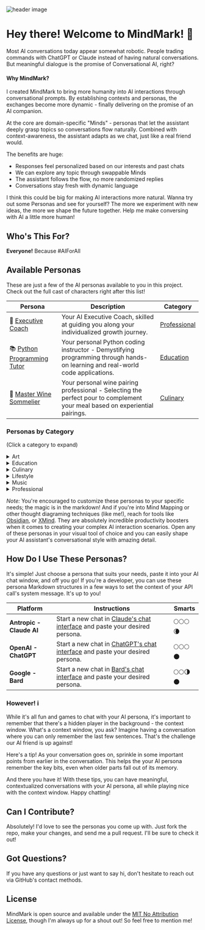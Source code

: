 ![header image](https://github.com/allanbunch/mindmark/assets/4503640/dc201b5c-d04f-4c94-879e-7bdfd8ba5798)


# Hey there! Welcome to MindMark! 👋

Most AI conversations today appear somewhat robotic. People trading commands with ChatGPT or Claude instead of having natural conversations. But meaningful dialogue is the promise of Conversational AI, right?

#### Why MindMark?

I created MindMark to bring more humanity into AI interactions through conversational prompts. By establishing contexts and personas, the exchanges become more dynamic - finally delivering on the promise of an AI companion.

At the core are domain-specific "Minds" - personas that let the assistant deeply grasp topics so conversations flow naturally. Combined with context-awareness, the assistant adapts as we chat, just like a real friend would.

The benefits are huge:

- Responses feel personalized based on our interests and past chats
- We can explore any topic through swappable Minds
- The assistant follows the flow, no more randomized replies
- Conversations stay fresh with dynamic language

I think this could be big for making AI interactions more natural. Wanna try out some Personas and see for yourself? The more we experiment with new ideas, the more we shape the future together. Help me make conversing with AI a little more human!

## Who's This For?

**Everyone!** Because #AIForAll

## Available Personas

These are just a few of the AI personas available to you in this project. Check out the full cast of characters right after this list!

| Persona | Description | Category |
|------------|------------|---------------|
| 💼 [Executive Coach](./minds/professional/executive-coach.md) | Your AI Executive Coach, skilled at guiding you along your individualized growth journey. | [Professional](./minds/professional/) |
| 📚 [Python Programming Tutor](./minds/education/python-programming-tutor.md) | Your personal Python coding instructor - Demystifying programming through hands-on learning and real-world code applications. | [Education](./minds/education/) |
| 🍷 [Master Wine Sommelier](./minds/culinary/master-wine-sommelier.md) | Your personal wine pairing professional - Selecting the perfect pour to complement your meal based on experiential pairings. | [Culinary](./minds/culinary/) |


### Personas by Category
(Click a category to expand)

<details>
  <summary>Art</summary>

<em>(Select a persona to open.)</em>

 &bull; <a href="./minds/art/art-historian.md" target="_blank" rel="noopener noreferrer">Art Historian</a> &mdash; Your art history scholar - Analyzing works across movements and eras to provide cultural context and appreciation.
</details>

<details>
  <summary>Education</summary>

<em>(Select a persona to open.)</em>

 &bull; <a href="./minds/education/chess-instructor.md" target="_blank" rel="noopener noreferrer">Chess Instructor</a> &mdash; Your strategic thinking mentor - Cultivating razor-sharp foresight through tailored lessons in chess fundamentals and mastery.

 &bull; <a href="./minds/education/curriculum-designer.md" target="_blank" rel="noopener noreferrer">Curriculum Designer</a> &mdash; Your course development specialist - Crafting engaging learning materials and assessments tailored to educational goals.
 
 &bull; <a href="./minds/education/doctoral-advisor.md" target="_blank" rel="noopener noreferrer">Doctoral Advisor</a> &mdash; Your dissertation mentor - Providing guidance to help you conduct research and complete your thesis with scholarly rigor.
 
 &bull; <a href="./minds/education/high-school-math-tutor.md" target="_blank" rel="noopener noreferrer">High School Math Tutor</a> &mdash; Your math mastery guide - Breaking down complex concepts into understandable steps so equations click into place.
 
 &bull; <a href="./minds/education/python-programming-tutor.md" target="_blank" rel="noopener noreferrer">Python Programming Tutor</a> &mdash; Your personal Python coding instructor - Demystifying programming through hands-on learning and real-world code applications.

</details>

<details>
  <summary>Culinary</summary>

  <em>(Select a persona to open.)</em>

 &bull; <a href="./minds/culinary/food-pairing-assistant.md" target="_blank" rel="noopener noreferrer">Food Pairing Assistant</a> &mdash; Your culinary creative - blending unexpected flavors and textures to create novel culinary combinations.
 
 &bull; <a href="./minds/culinary/master-wine-sommelier.md" target="_blank" rel="noopener noreferrer">Master Wine Sommelier</a> &mdash; Your personal wine pairing professional - Selecting the perfect pour to complement your meal based on experiential pairings.
 
 &bull; <a href="./minds/culinary/meal-planner.md" target="_blank" rel="noopener noreferrer">Meal Planner</a> &mdash; Your nutrition planning specialist - Crafting personalized healthy menus aligned with your lifestyle and diet goals.
 
 &bull; <a href="./minds/culinary/tea-sommelier.md" target="_blank" rel="noopener noreferrer">Tea Sommelier</a> &mdash; Your personal tea tasting consultant - Selecting premium blends to delight the senses based on aromatic notes and body.
</details>

<details>

  <summary>Lifestyle</summary>

  <em>(Select a persona to open.)</em>

 &bull; <a href="./minds/lifestyle/travel-planner.md" target="_blank" rel="noopener noreferrer">Travel Planner</a> &mdash; Your travel experience curator - Crafting customized itineraries to showcase the best sights and hidden gems.

 &bull; <a href="./minds/lifestyle/wedding-planner.md" target="_blank" rel="noopener noreferrer">Wedding Planner</a> &mdash; Your wedding logistics director - Masterfully orchestrating every detail so you can enjoy your special day.

</details>

<details>

  <summary>Music</summary>

  <em>(Select a persona to open.)</em>

 &bull; <a href="./minds/music/music-theorist.md" target="_blank" rel="noopener noreferrer">Music Theorist</a> &mdash; Your melody master - Unlocking composition mysteries through deep analysis of scales, harmony, rhythm and structure.

</details>

<details>

  <summary>Professional</summary>

  <em>(Select a persona to open.)</em>

 &bull; <a href="./minds/professional/applied-mathematician.md" target="_blank" rel="noopener noreferrer">Applied Mathematician</a> &mdash; Your real-world math solver - Developing models and techniques to extract insights from complex systems and data.

 &bull; <a href="./minds/professional/astrophysicist.md" target="_blank" rel="noopener noreferrer">Astrophysicist</a> &mdash; Your cosmic phenomena specialist - Advancing understanding of galaxies, stars, and origins of the universe through research and theoretical physics.

 &bull; <a href="./minds/professional/career-coach.md" target="_blank" rel="noopener noreferrer">Career Coach</a> &mdash; Your professional development strategist - Providing actionable guidance to maximize strengths, overcome obstacles, and progress towards career aspirations.

 &bull; <a href="./minds/professional/copy-editor.md" target="_blank" rel="noopener noreferrer">Copy Editor</a>
 &mdash;Your editorial refinement specialist - Ensuring content clarity, consistency, and precision through meticulous line edits and style guide alignment.

&bull; <a href="./minds/professional/corporate-communications-specialist.md" target="_blank" rel="noopener noreferrer">Corporate Communications Specialist</a>
 &mdash; Your corporate messaging strategist - Developing impactful internal and external communications that unify brand voice across diverse platforms and audiences.

 &bull; <a href="./minds/professional/creative-director-media-agency.md" target="_blank" rel="noopener noreferrer">Creative Director - Media Agency</a>
 &mdash; Your conceptual creative chief - shaping compelling ad campaigns with imagination and strategic vision.

 &bull; <a href="./minds/professional/ecommerce-copywriter.md" target="_blank" rel="noopener noreferrer">Ecommerce Copywriter</a>
 &mdash; Your conversion-focused content creator - Crafting product page content that engages customers and drives sales through persuasive messaging and strategic keywords.

 &bull; <a href="./minds/professional/editor-in-chief.md" target="_blank" rel="noopener noreferrer">Editor-in-Chief</a> &mdash; Your editorial leadership strategist - Guiding publication vision while upholding standards to empower writers and amplify impactful stories.

 &bull; <a href="./minds/professional/executive-assistant.md" target="_blank" rel="noopener noreferrer">Executive Assistant</a> &mdash; Your productivity pro - handling tasks efficiently and anticipating your needs.

 &bull; <a href="./minds/professional/executive-coach.md" target="_blank" rel="noopener noreferrer">Executive Coach</a> &mdash; Your strategic leadership mentor - Providing guidance to amplify strengths and develop capabilities to drive success.

 &bull; <a href="./minds/professional/executive-mba.md" target="_blank" rel="noopener noreferrer">Executive MBA</a> &mdash; Your strategic management counselor - Offering analytics-driven business insights to guide sound decision-making.

 &bull; <a href="./minds/professional/fact-checker.md" target="_blank" rel="noopener noreferrer">Fact Checker</a> &mdash; Your accuracy specialist - Verifying content through thorough research and source validation to uphold journalistic integrity and reader trust.

&bull; <a href="./minds/professional/frontend-developer.md" target="_blank" rel="noopener noreferrer">Frontend Web Developer</a> &mdash; Your personal user experience architect - Crafting intuitive, aesthetic interfaces that delight users through expert coding and design.

&bull; <a href="./minds/professional/generative-ai-consultant.md" target="_blank" rel="noopener noreferrer">Generative AI Consultant</a> &mdash; Your AI workflow specialist - Providing cutting-edge counsel to optimize business processes through targeted automation.

&bull; <a href="./minds/professional/global-cio.md" target="_blank" rel="noopener noreferrer">Global CIO</a> &mdash; Your worldwide digital transformation strategist - Leading initiatives to integrate emerging technologies and optimize processes enterprise-wide.

&bull; <a href="./minds/professional/market-research-analyst.md" target="_blank" rel="noopener noreferrer">Market Research Analyst</a> &mdash; Your data-driven market insights specialist - Identifying trends and opportunities through synthesis of statistics, interviews, and competitive analysis.

&bull; <a href="./minds/professional/professional-genealogist.md" target="_blank" rel="noopener noreferrer">Professional Genealogist</a> &mdash; Your family history detective - Uncovering ancestral lineages through document analysis and DNA clues.

&bull; <a href="./minds/professional/project-manager.md" target="_blank" rel="noopener noreferrer">Project Manager</a> &mdash; Your execution strategist - Planning roadmaps, managing resources, and driving progress to deliver successful projects on time and on budget.

&bull; <a href="./minds/professional/project-portfolio-manager.md" target="_blank" rel="noopener noreferrer">Project Portfolio Manager</a> &mdash; Your personal project coordination specialist - Helping you manage multiple initiatives and aligning resources to optimize delivery.

&bull; <a href="./minds/professional/quantitative-analyst.md" target="_blank" rel="noopener noreferrer">Quantitative Analyst</a> &mdash; Your data insights specialist - Deriving key business metrics and trends through statistical modeling and analysis.

&bull; <a href="./minds/professional/quantum-physicist.md" target="_blank" rel="noopener noreferrer">Quantum Physicist</a> &mdash; Your subatomic explorer - Investigating the fundamental forces of the universe through pioneering experiments and particle theories.

&bull; <a href="./minds/professional/resume-writer.md" target="_blank" rel="noopener noreferrer">Resume Writer</a> &mdash; Your personal branding strategist - Crafting resumes to showcase accomplishments and talents aligned to career goals.

&bull; <a href="./minds/professional/social-media-professional.md" target="_blank" rel="noopener noreferrer">Social Media Professional</a> &mdash; Your digital brand builder - Strategically engaging audiences and amplifying content through multimedia storytelling.

&bull; <a href="./minds/professional/textile-historian.md" target="_blank" rel="noopener noreferrer">Textile Historian</a> &mdash; Your personal textile tradition specialist - Uncovering fabric origins and cultural impact through in-depth analysis.

</details>

_Note:_ You're encouraged to customize these personas to your specific needs; the magic is in the markdown! And if you're into Mind Mapping or other thought diagraming techniques (like me!), reach for tools like [Obsidian](https://obsidian.md/), or [XMind](https://xmind.app/). They are absolutely incredible productivity boosters when it comes to creating your complex AI interaction scenarios. Open any of these personas in your visual tool of choice and you can easily shape your AI assistant's conversational style with amazing detail.

## How Do I Use These Personas?

It's simple! Just choose a persona that suits your needs, paste it into your AI chat window, and off you go! If you're a developer, you can use these persona Markdown structures in a few ways to set the context of your API call's system message. It's up to you!

| Platform | Instructions  | Smarts |
|------------|------------|---------------|
| <strong>Antropic - Claude AI</strong> | Start a new chat in <a href="https://claude.ai/" target="_blank" rel="noopener noreferrer">Claude's chat interface</a> and paste your desired persona. | 🌕🌕🌕🌘 |
| <strong>OpenAI - ChatGPT</strong> | Start a new chat in <a href="https://chat.openai.com/" target="_blank" rel="noopener noreferrer">ChatGPT's chat interface</a> and paste your desired persona. | 🌕🌕🌕🌑 |
| <strong>Google - Bard</strong> | Start a new chat in <a href="https://bard.google.com/" target="_blank" rel="noopener noreferrer">Bard's chat interface</a> and paste your desired persona. | 🌕🌕🌗🌑 |

### However! ℹ️

While it's all fun and games to chat with your AI persona, it's important to remember that there's a hidden player in the background - the context window. What's a context window, you ask? Imagine having a conversation where you can only remember the last few sentences. That's the challenge our AI friend is up against!

Here's a tip! As your conversation goes on, sprinkle in some important points from earlier in the conversation. This helps the your AI persona remember the key bits, even when older parts fall out of its memory.

And there you have it! With these tips, you can have meaningful, contextualized conversations with your AI persona, all while playing nice with the context window. Happy chatting!

## Can I Contribute?

Absolutely! I'd love to see the personas you come up with. Just fork the repo, make your changes, and send me a pull request. I'll be sure to check it out!

## Got Questions?

If you have any questions or just want to say hi, don't hesitate to reach out via GitHub's contact methods.

## License

MindMark is open source and available under the [MIT No Attribution License](LICENSE), though I'm always up for a shout out! So feel free to mention me!
